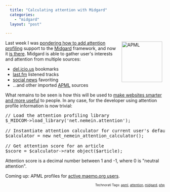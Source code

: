 ```yaml
---
  title: "Calculating attention with Midgard"
  categories: 
    - "midgard"
  layout: "post"

---
```

<img src="https://d2vqpl3tx84ay5.cloudfront.net/apml-icon-128x128.png" height="128" width="128" border="0" align="right" hspace="8" vspace="4" alt="APML" title="APML" />
Last week I was <a href="http://bergie.iki.fi/blog/putting_attention_to_midgard/">pondering how to add attention profiling</a> support to the <a href="http://www.midgard-project.org/">Midgard</a> framework, and now it <a href="http://trac.midgard-project.org/browser/branches/ragnaroek/midcom/net.nemein.attention/">is there</a>. Midgard is able to gather user's interests and attention from multiple sources:
<ul><li><a href="http://del.icio.us/">del.icio.us</a> bookmarks</li><li><a href="http://www.last.fm/">last.fm</a> listened tracks</li><li><a href="http://bergie.iki.fi/blog/maemo_social_news_launched/">social news</a> favoriting</li><li>...and other imported <a href="http://www.apml.org/">APML</a> sources</li></ul>What remains to be seen is how this will be used to <a href="http://worrydream.com/MagicInk/#inferring_context_from_history">make websites smarter and more useful</a> to people. In any case, for the developer using attention profile information is now trivial:

<pre>// Load the attention profiling library
$_MIDCOM-&gt;load_library('net.nemein.attention');

// Instantiate attention calculator for current user's default attention profile
$calculator = new net_nemein_attention_calculator();

// Get attention score for an article
$score = $calculator-&gt;rate_object($article);
</pre>Attention score is a decimal number between 1 and -1, where 0 is &quot;neutral attention&quot;.

Coming up: APML profiles for <a href="http://maemo.org/profile/list">active maemo.org users</a>.
<p style="text-align:right;font-size:10px;">Technorati Tags: <a href="http://www.technorati.com/tag/apml">apml</a>, <a href="http://www.technorati.com/tag/attention">attention</a>, <a href="http://www.technorati.com/tag/midgard">midgard</a>, <a href="http://www.technorati.com/tag/php">php</a></p>
